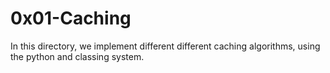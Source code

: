 # 0x01-Caching

In this directory, we implement different different
caching algorithms, using the python and classing
system.

